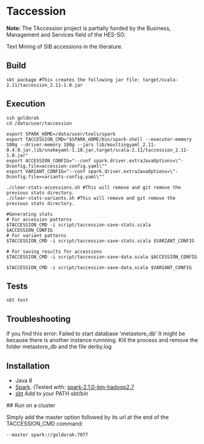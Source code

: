 # Taccession 

**Note:** The TAccession project is partially funded by the Business, Management and Services field of the HES-SO. 

Text Mining of SIB accessions in the literature. 
## Build
```
sbt package #This creates the following jar file: target/scala-2.11/taccession_2.11-1.0.jar
```

## Execution

```shell
ssh goldorak
cd /data/user/taccession

export SPARK_HOME=/data/user/tools/spark
export TACCESSION_CMD="$SPARK_HOME/bin/spark-shell --executor-memory 100g --driver-memory 100g --jars lib/moultingyaml_2.11-0.4.0.jar,lib/snakeyaml-1.18.jar,target/scala-2.11/taccession_2.11-1.0.jar"
export ACCESSION_CONFIG="--conf spark.driver.extraJavaOptions=\"-Dconfig.file=accession-config.yaml\""
export VARIANT_CONFIG="--conf spark.driver.extraJavaOptions=\"-Dconfig.file=variants-config.yaml\""

./clear-stats-accessions.sh #This will remove and git remove the previous stats directory.
./clear-stats-variants.sh #This will remove and git remove the previous stats directory.

#Generating stats
# For accession patterns
$TACCESSION_CMD -i script/taccession-save-stats.scala $ACCESSION_CONFIG
# For variant patterns
$TACCESSION_CMD -i script/taccession-save-stats.scala $VARIANT_CONFIG
 
# For saving results for accessions
$TACCESSION_CMD -i script/taccession-save-data.scala $ACCESSION_CONFIG

$TACCESSION_CMD -i script/taccession-save-data.scala $VARIANT_CONFIG
```


## Tests
```
sbt test
```

## Troubleshooting
If you find this error: Failed to start database 'metastore_db'
It might be because there is another instance runnning. Kill the process and remove the folder metastore_db and the file derby.log


## Installation

* Java 8
* [Spark](http://spark.apache.org/downloads.html). (Tested with: [spark-2.1.0-bin-hadoop2.7](http://d3kbcqa49mib13.cloudfront.net/spark-2.1.0-bin-hadoop2.7.tgz)
* [sbt](http://www.scala-sbt.org/) Add to your PATH sbt/bin


## Run on a cluster

Simply add the master option followed by its url at the end of the TACCESSION_CMD command: 
```
--master spark://goldorak:7077 
```
